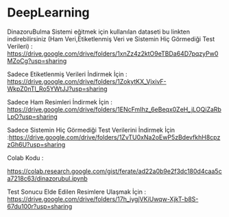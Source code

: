 # DeepLearning
DinazoruBulma
 Sistemi eğitmek için kullanılan dataseti bu linkten indirebilirsiniz (Ham Veri,Etiketlenmiş Veri ve Sistemin Hiç Görmediği Test Verileri) :
 https://drive.google.com/drive/folders/1xnZz4z2ktO9eTBDa64D7pqzyPw0MZoCg?usp=sharing
 
 Sadece Etiketlenmiş Verileri İndirmek İçin : https://drive.google.com/drive/folders/1ZokytKX_VjxivF-WkpZ0nTl_Ro5YWtJJ?usp=sharing                    
 
 Sadece Ham Resimleri İndirmek İçin : https://drive.google.com/drive/folders/1ENcFmIhz_6eBeqx0ZeH_jLOQiZaRbLpO?usp=sharing
 
 Sadece Sistemin Hiç Görmediği Test Verilerini İndirmek İçin :https://drive.google.com/drive/folders/1ZvTU0xNa2oEwP5zBdevfkhH8cpzzGh6U?usp=sharing


Colab Kodu :

https://colab.research.google.com/gist/ferate/ad22a0b9e2f3dc180d4caa5ca7218c63/dinazorubul.ipynb


Test Sonucu Elde Edilen Resimlere Ulaşmak İçin :  https://drive.google.com/drive/folders/17h_iygjVKiUwqw-XjkT-b8S-67du100r?usp=sharing
